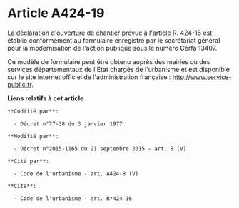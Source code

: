 # Article A424-19

La déclaration d'ouverture de chantier prévue à l'article R. 424-16 est établie conformément au formulaire enregistré par le
secrétariat général pour la modernisation de l'action publique sous le numéro Cerfa 13407. 

Ce modèle de formulaire peut être obtenu auprès des mairies ou des services départementaux de l'Etat chargés de l'urbanisme
et est disponible sur le site internet officiel de l'administration française :  http://www.service-public.fr.

**Liens relatifs à cet article**

	**Codifié par**:

	  - Décret n°77-38 du 3 janvier 1977

	**Modifié par**:

	  - Décret n°2015-1165 du 21 septembre 2015 - art. 8 (V)

	**Cité par**:

	  - Code de l'urbanisme - art. A424-8 (V)

	**Cite**:

	  - Code de l'urbanisme - art. R*424-16
